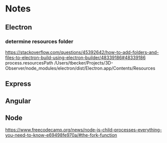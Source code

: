 

# Notes

## Electron

  ### determine resources folder
  https://stackoverflow.com/questions/45392642/how-to-add-folders-and-files-to-electron-build-using-electron-builder/48339186#48339186
  process.resourcesPath /Users/tbecker/Projects/3D-Observer/node_modules/electron/dist/Electron.app/Contents/Resources


## Express

## Angular

## Node

  https://www.freecodecamp.org/news/node-js-child-processes-everything-you-need-to-know-e69498fe970a/#the-fork-function






